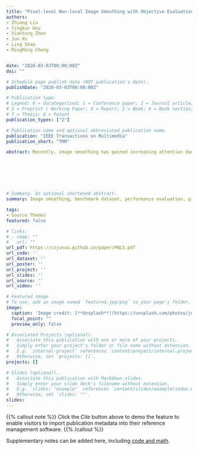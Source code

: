 ```yaml
---
title: "Pixel-level Non-local Image Smoothing with Objective Evaluation"
authors:
- Zhiang Liu
- Yingkun Hou
- Xiantong Zhen
- Jun Xu
- Ling Shao
- MingMing Cheng


date: "2020-03-03T00:00:00Z"
doi: ""

# Schedule page publish date (NOT publication's date).
publishDate: "2020-03-03T00:00:00Z"

# Publication type.
# Legend: 0 = Uncategorized; 1 = Conference paper; 2 = Journal article;
# 3 = Preprint / Working Paper; 4 = Report; 5 = Book; 6 = Book section;
# 7 = Thesis; 8 = Patent
publication_types: ["2"]

# Publication name and optional abbreviated publication name.
publication: "IEEE Transactions on Multimedia"
publication_short: "TMM"

abstract: Recently, image smoothing has gained increasing attention due to its prerequisite role in other image processing tasks, e.g., image enhancement and editing. However, the evaluation of image smoothing algorithms is usually performed by subjective observation on images without corresponding ground truths. To promote the development of image smoothing algorithms, in this paper, we construct a novel Nankai Smoothing (NKS) dataset containing 200 images blended by versatile structure images and natural textures. The structure images are inherently smooth and naturally taken as ground truths. On our NKS dataset, we comprehensively evaluate 14 popular image smoothing algorithms. Moreover, we propose a Pixel-level NonLocal Smoothing (PNLS) method to well preserve the structure of the smoothed images, by exploiting the pixel-level non-local self-similarity prior of natural images. Extensive experiments on several benchmark datasets demonstrate that our PNLS outperforms previous algorithms on the image smoothing task. Ablation studies also reveal the work mechanism of our PNLS on image smoothing. To further show its effectiveness, we apply our PNLS on several applications such as semantic region smoothing, detail/edge enhancement, and image abstraction.







# Summary. An optional shortened abstract.
summary: Image smoothing, benchmark dataset, performance evaluation, pixel-level non-local self similarity.

tags:
- Source Themes
featured: false

# links:
# - name: ""
#   url: ""
url_pdf: https://csjunxu.github.io/paper/PNLS.pdf
url_code: ''
url_dataset: ''
url_poster: ''
url_project: ''
url_slides: ''
url_source: ''
url_video: ''

# Featured image
# To use, add an image named `featured.jpg/png` to your page's folder. 
image:
  caption: 'Image credit: [**Unsplash**](https://unsplash.com/photos/jdD8gXaTZsc)'
  focal_point: ""
  preview_only: false

# Associated Projects (optional).
#   Associate this publication with one or more of your projects.
#   Simply enter your project's folder or file name without extension.
#   E.g. `internal-project` references `content/project/internal-project/index.md`.
#   Otherwise, set `projects: []`.
projects: []

# Slides (optional).
#   Associate this publication with Markdown slides.
#   Simply enter your slide deck's filename without extension.
#   E.g. `slides: "example"` references `content/slides/example/index.md`.
#   Otherwise, set `slides: ""`.
slides:
---
```


{{% callout note %}}
Click the *Cite* button above to demo the feature to enable visitors to import publication metadata into their reference management software.
{{% /callout %}}

Supplementary notes can be added here, including [code and math](https://sourcethemes.com/academic/docs/writing-markdown-latex/).
